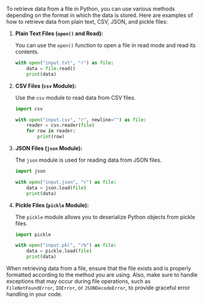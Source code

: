 To retrieve data from a file in Python, you can use various methods depending on the format in which the data is stored. Here are examples of how to retrieve data from plain text, CSV, JSON, and pickle files:

1. **Plain Text Files (`open()` and Read):**

   You can use the `open()` function to open a file in read mode and read its contents.

   ```python
   with open("input.txt", "r") as file:
       data = file.read()
       print(data)
   ```

2. **CSV Files (`csv` Module):**

   Use the `csv` module to read data from CSV files.

   ```python
   import csv
   
   with open("input.csv", "r", newline="") as file:
       reader = csv.reader(file)
       for row in reader:
           print(row)
   ```

3. **JSON Files (`json` Module):**

   The `json` module is used for reading data from JSON files.

   ```python
   import json
   
   with open("input.json", "r") as file:
       data = json.load(file)
       print(data)
   ```

4. **Pickle Files (`pickle` Module):**

   The `pickle` module allows you to deserialize Python objects from pickle files.

   ```python
   import pickle
   
   with open("input.pkl", "rb") as file:
       data = pickle.load(file)
       print(data)
   ```

When retrieving data from a file, ensure that the file exists and is properly formatted according to the method you are using. Also, make sure to handle exceptions that may occur during file operations, such as `FileNotFoundError`, `IOError`, or `JSONDecodeError`, to provide graceful error handling in your code.
